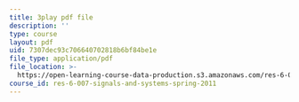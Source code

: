 ```yaml
---
title: 3play pdf file
description: ''
type: course
layout: pdf
uid: 7307dec93c706640702818b6bf84be1e
file_type: application/pdf
file_location: >-
  https://open-learning-course-data-production.s3.amazonaws.com/res-6-007-signals-and-systems-spring-2011/7307dec93c706640702818b6bf84be1e_0Gat_aSzi5Y.pdf
course_id: res-6-007-signals-and-systems-spring-2011
---
```

